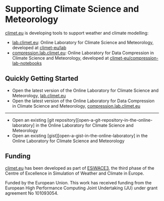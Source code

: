 # Supporting Climate Science and Meteorology

[climet.eu](https://climet.eu) is developing tools to support weather and climate modelling:

- [lab.climet.eu](https://lab.climet.eu): Online Laboratory for Climate Science and Meteorology, developed at [climet-eu/lab](https://github.com/climet-eu/lab)
- [compression.lab.climet.eu](https://compression.lab.climet.eu): Online Laboratory for Data Compression in Climate Science and Meteorology, developed at [climet-eu/compression-lab-notebooks](https://github.com/climet-eu/compression-lab-notebooks)

## Quickly Getting Started

- Open the latest version of the Online Laboratory for Climate Science and Meteorology, [lab.climet.eu](https://lab.climet.eu)
- Open the latest version of the Online Laboratory for Data Compression in Climate Science and Meteorology, [compression.lab.climet.eu](https://compression.lab.climet.eu)

<hr>

- Open an existing [git repository][open-a-git-repository-in-the-online-laboratory] in the Online Laboratory for Climate Science and Meteorology
- Open an existing [gist][open-a-gist-in-the-online-laboratory] in the Online Laboratory for Climate Science and Meteorology

## Funding

[climet.eu](https://climet.eu) has been developed as part of [ESiWACE3](https://www.esiwace.eu), the third phase of the Centre of Excellence in Simulation of Weather and Climate in Europe.

Funded by the European Union. This work has received funding from the European High Performance Computing Joint Undertaking (JU) under grant agreement No 101093054.
